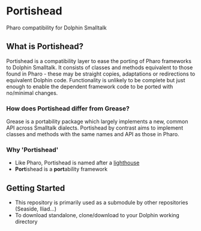# Portishead
Pharo compatibility for Dolphin Smalltalk

## What is Portishead?
Portishead is a compatibility layer to ease the porting of Pharo frameworks to Dolphin Smalltalk. It consists of classes and methods equivalent to those found in Pharo - these may be straight copies, adaptations or redirections to equivalent Dolphin code. Functionality is unlikely to be complete but just enough to enable the dependent framework code to be ported with no/minimal changes.

### How does Portishead differ from Grease?
Grease is a portability package which largely implements a new, common API across Smalltalk dialects. Portishead by contrast aims to implement classes and methods with the same names and API as those in Pharo.

### Why 'Portishead'
* Like Pharo, Portishead is named after a [lighthouse](https://en.wikipedia.org/wiki/Portishead_Point_lighthouse)
* **Port**ishead is a **port**ability framework

## Getting Started
* This repository is primarily used as a submodule by other repositories (Seaside, Iliad...)
* To download standalone, clone/download to your Dolphin working directory
